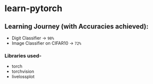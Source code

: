 # learn-pytorch

## Learning Journey (with Accuracies achieved):
- Digit Classifier -> `98%`   
- Image Classifier on CIFAR10 -> `72%` 

### Libraries used-
- torch
- torchvision
- livelossplot
